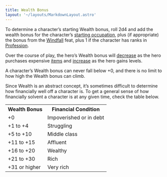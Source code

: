 ```yaml
---
title: Wealth Bonus
layout: '~/layouts/MarkdownLayout.astro'
---
```

To determine a character’s starting Wealth bonus, roll 2d4 and add the wealth
bonus for the character’s [starting occupation](/modern.d20.srd/starting.occupation), plus (if appropriate)
the bonus from the [Windfall](/modern.d20.srd/feats/windfall) feat, plus 1 if
the character has ranks in [Profession](/modern.d20.srd/skills/profession).

Over the course of play, the hero’s Wealth bonus will
[decrease](/modern.d20.srd/wealth/losing.wealth) as the hero purchases
expensive [items](/modern.d20.srd/equipment) and
[increase](/modern.d20.srd/wealth/regaining.wealth) as the hero gains levels.

A character’s Wealth bonus can never fall below +0, and there is no limit to
how high the Wealth bonus can climb.

Since Wealth is an abstract concept, it’s sometimes difficult to determine how
financially well off a character is. To get a general sense of how financially
solvent a character is at any given time, check the table below.


<table> <tr><th>Wealth Bonus</th> <th>Financial Condition</th></tr> <tr><td> +0</td><td> Impoverished or in debt </td></tr> <tr class="shaded"><td> +1 to +4</td><td> Struggling </td></tr> <tr><td> +5 to +10</td><td> Middle class </td></tr> <tr class="shaded"><td> +11 to +15</td><td> Affluent </td></tr> <tr><td> +16 to +20</td><td> Wealthy </td></tr> <tr class="shaded"><td> +21 to +30</td><td> Rich </td></tr> <tr><td> +31 or higher</td><td> Very rich </td></tr> </table>



